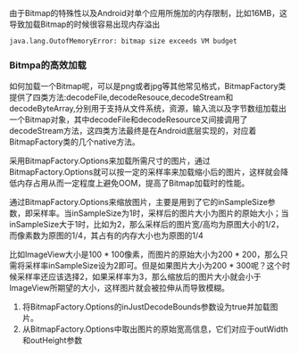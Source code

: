 由于Bitmap的特殊性以及Android对单个应用所施加的内存限制，比如16MB，这导致加载Bitmap的时候很容易出现内存溢出

```
java.lang.OutofMemoryError: bitmap size exceeds VM budget
```

### Bitmpa的高效加载

如何加载一个Bitmap呢，可以是png或者jpg等其他常见格式，BitmapFactory类提供了四类方法:decodeFile,decodeResouce,decodeStream和decodeByteArray,分别用于支持从文件系统，资源，输入流以及字节数组加载出一个Bitmap对象，其中decodeFile和decodeResource又间接调用了decodeStream方法，这四类方法最终是在Android底层实现的，对应着BitmapFactory类的几个native方法。

采用BitmapFactory.Options来加载所需尺寸的图片，通过BitmapFactory.Options就可以按一定的采样率来加载缩小后的图片，这样就会降低内存占用从而一定程度上避免OOM，提高了Bitmap加载时的性能。

通过BitmapFactory.Options来缩放图片，主要是用到了它的inSampleSize参数，即采样率。当inSampleSize为1时，采样后的图片大小为图片的原始大小；当inSampleSize大于1时，比如为2，那么采样后的图片宽/高均为原图大小的1/2，而像素数为原图的1/4，其占有的内存大小也为原图的1/4

比如ImageView大小是100 * 100像素，而图片的原始大小为200 * 200，那么只需将采样率inSampleSize设为2即可。但是如果图片大小为200 * 300呢？这个时候采样率还应该选择2，如果采样率为3，那么缩放后的图片大小就会小于ImageView所期望的大小，这样图片就会被拉伸从而导致模糊。

1. 将BitmapFactory.Options的inJustDecodeBounds参数设为true并加载图片。
2. 从BitmapFactory.Options中取出图片的原始宽高信息，它们对应于outWidth和outHeight参数